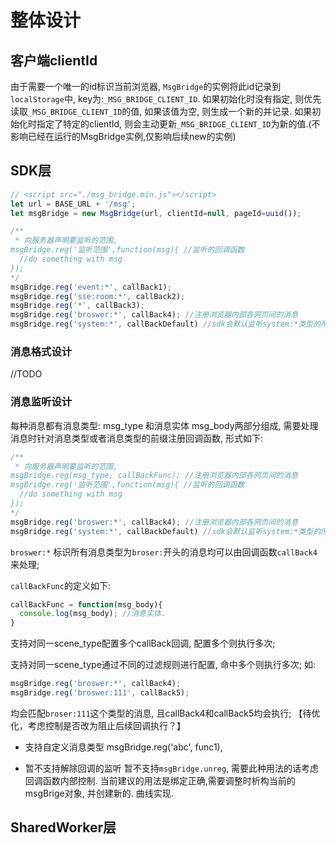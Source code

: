 # 整体设计

## 客户端clientId
由于需要一个唯一的id标识当前浏览器, `MsgBridge`的实例将此id记录到`localStorage`中, key为:`_MSG_BRIDGE_CLIENT_ID`. 如果初始化时没有指定, 则优先读取`_MSG_BRIDGE_CLIENT_ID`的值, 如果该值为空, 则生成一个新的并记录.
如果初始化时指定了特定的clientId, 则会主动更新`_MSG_BRIDGE_CLIENT_ID`为新的值.(不影响已经在运行的MsgBridge实例,仅影响后续new的实例)


## SDK层

```javascript
// <script src="./msg_bridge.min.js"></script>
let url = BASE_URL + '/msg';
let msgBridge = new MsgBridge(url, clientId=null, pageId=uuid());

/**
 * 向服务器声明要监听的范围,
msgBridge.reg('监听范围',function(msg){ //监听的回调函数
  //do something with msg
});
*/
msgBridge.reg('event:*', callBack1);
msgBridge.reg('sse:room:*', callBack2);
msgBridge.reg('*', callBack3);
msgBridge.reg('broswer:*', callBack4); //注册浏览器内部各网页间的消息
msgBridge.reg('system:*', callBackDefault) //sdk会默认监听system:*类型的所有消息,无需业务层面处理,此函数在new完毕后自动执行
```

### 消息格式设计
//TODO

### 消息监听设计

每种消息都有消息类型: msg_type 和消息实体 msg_body两部分组成, 需要处理消息时针对消息类型或者消息类型的前缀注册回调函数, 形式如下:
```javascript
/**
 * 向服务器声明要监听的范围,
msgBridge.reg(msg_type, callBackFunc); //注册浏览器内部各网页间的消息
msgBridge.reg('监听范围',function(msg){ //监听的回调函数
  //do something with msg
});
*/
msgBridge.reg('broswer:*', callBack4); //注册浏览器内部各网页间的消息
msgBridge.reg('system:*', callBackDefault) //sdk会默认监听system:*类型的所有消息,无需业务层面处理,此函数在new完毕后自动执行
```

`broswer:*` 标识所有消息类型为`broser:`开头的消息均可以由回调函数`callBack4`来处理;

`callBackFunc`的定义如下:
```javascript
callBackFunc = function(msg_body){
  console.log(msg_body); //消息实体.
}
```

支持对同一scene_type配置多个callBack回调, 配置多个则执行多次;

支持对同一scene_type通过不同的过滤规则进行配置, 命中多个则执行多次; 如:
```javascript
msgBridge.reg('broswer:*', callBack4);
msgBridge.reg('broswer:111', callBack5);
```
均会匹配`broser:111`这个类型的消息, 且callBack4和callBack5均会执行; 【待优化，考虑控制是否改为阻止后续回调执行？】

* 支持自定义消息类型
msgBridge.reg('abc', func1), 

* 暂不支持解除回调的监听
暂不支持`msgBridge.unreg`, 需要此种用法的话考虑回调函数内部控制. 当前建议的用法是绑定正确,需要调整时析构当前的msgBrige对象, 并创建新的. 曲线实现.

## SharedWorker层
